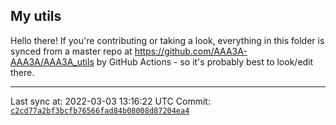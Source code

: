 ## My utils

Hello there! If you're contributing or taking a look, everything in this folder
is synced from a master repo at https://github.com/AAA3A-AAA3A/AAA3A_utils by GitHub Actions -
so it's probably best to look/edit there.

---

Last sync at: 2022-03-03 13:16:22 UTC
Commit: [`c2cd77a2bf3bcfb76566fad84b08008d87204ea4`](https://github.com/AAA3A-AAA3A/AAA3A_utils/commit/c2cd77a2bf3bcfb76566fad84b08008d87204ea4)
